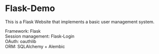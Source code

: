 # Flask-Demo
This is a Flask Website that implements a basic user management system.   

Framework: Flask  
Session management: Flask-Login  
OAuth: oauthlib  
ORM: SQLAlchemy + Alembic  

